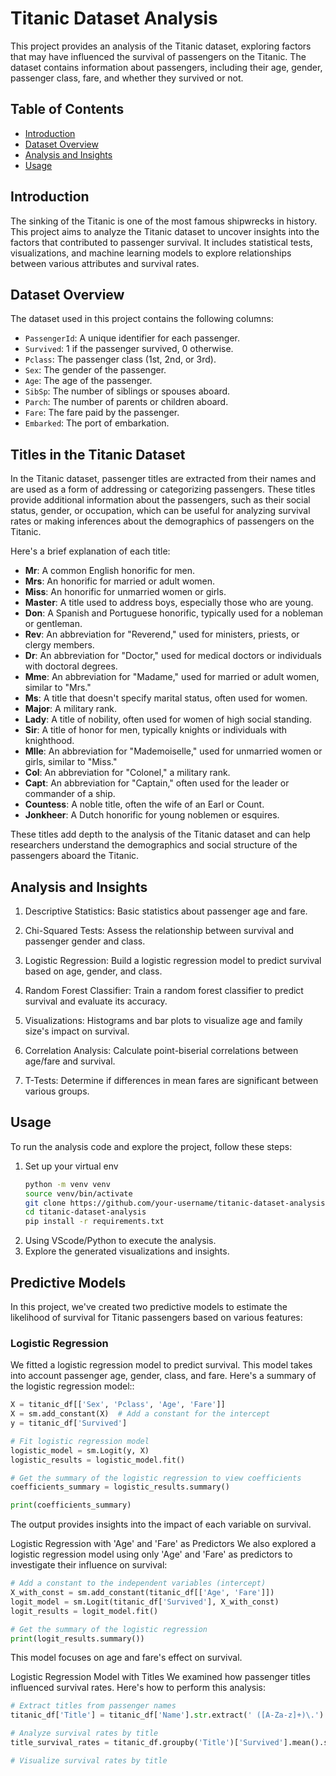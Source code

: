 # Titanic Dataset Analysis

This project provides an analysis of the Titanic dataset, exploring factors that may have influenced the survival of passengers on the Titanic. The dataset contains information about passengers, including their age, gender, passenger class, fare, and whether they survived or not.

## Table of Contents

- [Introduction](#introduction)
- [Dataset Overview](#dataset-overview)
- [Analysis and Insights](#analysis-and-insights)
- [Usage](#usage)

## Introduction

The sinking of the Titanic is one of the most famous shipwrecks in history. This project aims to analyze the Titanic dataset to uncover insights into the factors that contributed to passenger survival. It includes statistical tests, visualizations, and machine learning models to explore relationships between various attributes and survival rates.

## Dataset Overview

The dataset used in this project contains the following columns:

- `PassengerId`: A unique identifier for each passenger.
- `Survived`: 1 if the passenger survived, 0 otherwise.
- `Pclass`: The passenger class (1st, 2nd, or 3rd).
- `Sex`: The gender of the passenger.
- `Age`: The age of the passenger.
- `SibSp`: The number of siblings or spouses aboard.
- `Parch`: The number of parents or children aboard.
- `Fare`: The fare paid by the passenger.
- `Embarked`: The port of embarkation.

## Titles in the Titanic Dataset

In the Titanic dataset, passenger titles are extracted from their names and are used as a form of addressing or categorizing passengers. These titles provide additional information about the passengers, such as their social status, gender, or occupation, which can be useful for analyzing survival rates or making inferences about the demographics of passengers on the Titanic.

Here's a brief explanation of each title:

- **Mr**: A common English honorific for men.
- **Mrs**: An honorific for married or adult women.
- **Miss**: An honorific for unmarried women or girls.
- **Master**: A title used to address boys, especially those who are young.
- **Don**: A Spanish and Portuguese honorific, typically used for a nobleman or gentleman.
- **Rev**: An abbreviation for "Reverend," used for ministers, priests, or clergy members.
- **Dr**: An abbreviation for "Doctor," used for medical doctors or individuals with doctoral degrees.
- **Mme**: An abbreviation for "Madame," used for married or adult women, similar to "Mrs."
- **Ms**: A title that doesn't specify marital status, often used for women.
- **Major**: A military rank.
- **Lady**: A title of nobility, often used for women of high social standing.
- **Sir**: A title of honor for men, typically knights or individuals with knighthood.
- **Mlle**: An abbreviation for "Mademoiselle," used for unmarried women or girls, similar to "Miss."
- **Col**: An abbreviation for "Colonel," a military rank.
- **Capt**: An abbreviation for "Captain," often used for the leader or commander of a ship.
- **Countess**: A noble title, often the wife of an Earl or Count.
- **Jonkheer**: A Dutch honorific for young noblemen or esquires.

These titles add depth to the analysis of the Titanic dataset and can help researchers understand the demographics and social structure of the passengers aboard the Titanic.

## Analysis and Insights

1. Descriptive Statistics: Basic statistics about passenger age and fare.

2. Chi-Squared Tests: Assess the relationship between survival and passenger gender and class.

3. Logistic Regression: Build a logistic regression model to predict survival based on age, gender, and class.

4. Random Forest Classifier: Train a random forest classifier to predict survival and evaluate its accuracy.

5. Visualizations: Histograms and bar plots to visualize age and family size's impact on survival.

6. Correlation Analysis: Calculate point-biserial correlations between age/fare and survival.

7. T-Tests: Determine if differences in mean fares are significant between various groups.

## Usage

To run the analysis code and explore the project, follow these steps:

1. Set up your virtual env
   ```bash
   python -m venv venv
   source venv/bin/activate
   git clone https://github.com/your-username/titanic-dataset-analysis.git
   cd titanic-dataset-analysis
   pip install -r requirements.txt

2. Using VScode/Python to execute the analysis.
3. Explore the generated visualizations and insights.

## Predictive Models

In this project, we've created two predictive models to estimate the likelihood of survival for Titanic passengers based on various features:

### Logistic Regression

We fitted a logistic regression model to predict survival. This model takes into account passenger age, gender, class, and fare. Here's a summary of the logistic regression model::

```python
X = titanic_df[['Sex', 'Pclass', 'Age', 'Fare']]
X = sm.add_constant(X)  # Add a constant for the intercept
y = titanic_df['Survived']

# Fit logistic regression model
logistic_model = sm.Logit(y, X)
logistic_results = logistic_model.fit()

# Get the summary of the logistic regression to view coefficients
coefficients_summary = logistic_results.summary()

print(coefficients_summary)

```

The output provides insights into the impact of each variable on survival.

Logistic Regression with 'Age' and 'Fare' as Predictors
We also explored a logistic regression model using only 'Age' and 'Fare' as predictors to investigate their influence on survival:

```python
# Add a constant to the independent variables (intercept)
X_with_const = sm.add_constant(titanic_df[['Age', 'Fare']])
logit_model = sm.Logit(titanic_df['Survived'], X_with_const)
logit_results = logit_model.fit()

# Get the summary of the logistic regression
print(logit_results.summary())

```

This model focuses on age and fare's effect on survival.

Logistic Regression Model with Titles
We examined how passenger titles influenced survival rates. Here's how to perform this analysis:

```python
# Extract titles from passenger names
titanic_df['Title'] = titanic_df['Name'].str.extract(' ([A-Za-z]+)\.')

# Analyze survival rates by title
title_survival_rates = titanic_df.groupby('Title')['Survived'].mean().sort_values(ascending=False)

# Visualize survival rates by title
```
